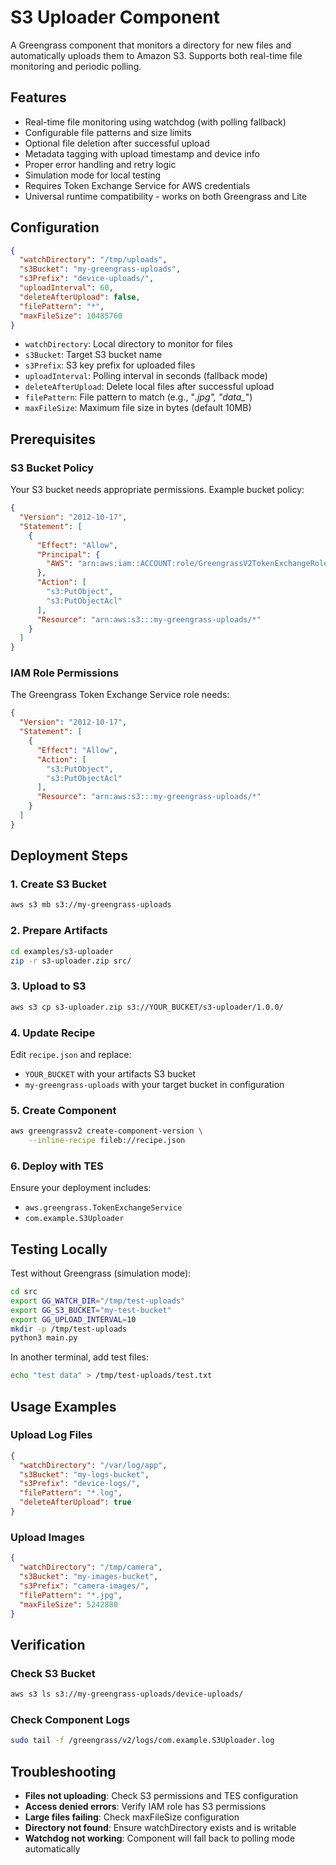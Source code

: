 # S3 Uploader Component

A Greengrass component that monitors a directory for new files and automatically uploads them to Amazon S3. Supports both real-time file monitoring and periodic polling.

## Features

- Real-time file monitoring using watchdog (with polling fallback)
- Configurable file patterns and size limits
- Optional file deletion after successful upload
- Metadata tagging with upload timestamp and device info
- Proper error handling and retry logic
- Simulation mode for local testing
- Requires Token Exchange Service for AWS credentials
- Universal runtime compatibility - works on both Greengrass and Lite

## Configuration

```json
{
  "watchDirectory": "/tmp/uploads",
  "s3Bucket": "my-greengrass-uploads",
  "s3Prefix": "device-uploads/",
  "uploadInterval": 60,
  "deleteAfterUpload": false,
  "filePattern": "*",
  "maxFileSize": 10485760
}
```

- `watchDirectory`: Local directory to monitor for files
- `s3Bucket`: Target S3 bucket name
- `s3Prefix`: S3 key prefix for uploaded files
- `uploadInterval`: Polling interval in seconds (fallback mode)
- `deleteAfterUpload`: Delete local files after successful upload
- `filePattern`: File pattern to match (e.g., "*.jpg", "data_*")
- `maxFileSize`: Maximum file size in bytes (default 10MB)

## Prerequisites

### S3 Bucket Policy

Your S3 bucket needs appropriate permissions. Example bucket policy:

```json
{
  "Version": "2012-10-17",
  "Statement": [
    {
      "Effect": "Allow",
      "Principal": {
        "AWS": "arn:aws:iam::ACCOUNT:role/GreengrassV2TokenExchangeRole"
      },
      "Action": [
        "s3:PutObject",
        "s3:PutObjectAcl"
      ],
      "Resource": "arn:aws:s3:::my-greengrass-uploads/*"
    }
  ]
}
```

### IAM Role Permissions

The Greengrass Token Exchange Service role needs:

```json
{
  "Version": "2012-10-17",
  "Statement": [
    {
      "Effect": "Allow",
      "Action": [
        "s3:PutObject",
        "s3:PutObjectAcl"
      ],
      "Resource": "arn:aws:s3:::my-greengrass-uploads/*"
    }
  ]
}
```

## Deployment Steps

### 1. Create S3 Bucket
```bash
aws s3 mb s3://my-greengrass-uploads
```

### 2. Prepare Artifacts
```bash
cd examples/s3-uploader
zip -r s3-uploader.zip src/
```

### 3. Upload to S3
```bash
aws s3 cp s3-uploader.zip s3://YOUR_BUCKET/s3-uploader/1.0.0/
```

### 4. Update Recipe
Edit `recipe.json` and replace:
- `YOUR_BUCKET` with your artifacts S3 bucket
- `my-greengrass-uploads` with your target bucket in configuration

### 5. Create Component
```bash
aws greengrassv2 create-component-version \
    --inline-recipe fileb://recipe.json
```

### 6. Deploy with TES
Ensure your deployment includes:
- `aws.greengrass.TokenExchangeService`
- `com.example.S3Uploader`

## Testing Locally

Test without Greengrass (simulation mode):

```bash
cd src
export GG_WATCH_DIR="/tmp/test-uploads"
export GG_S3_BUCKET="my-test-bucket"
export GG_UPLOAD_INTERVAL=10
mkdir -p /tmp/test-uploads
python3 main.py
```

In another terminal, add test files:
```bash
echo "test data" > /tmp/test-uploads/test.txt
```

## Usage Examples

### Upload Log Files
```json
{
  "watchDirectory": "/var/log/app",
  "s3Bucket": "my-logs-bucket",
  "s3Prefix": "device-logs/",
  "filePattern": "*.log",
  "deleteAfterUpload": true
}
```

### Upload Images
```json
{
  "watchDirectory": "/tmp/camera",
  "s3Bucket": "my-images-bucket", 
  "s3Prefix": "camera-images/",
  "filePattern": "*.jpg",
  "maxFileSize": 5242880
}
```

## Verification

### Check S3 Bucket
```bash
aws s3 ls s3://my-greengrass-uploads/device-uploads/
```

### Check Component Logs
```bash
sudo tail -f /greengrass/v2/logs/com.example.S3Uploader.log
```

## Troubleshooting

- **Files not uploading**: Check S3 permissions and TES configuration
- **Access denied errors**: Verify IAM role has S3 permissions
- **Large files failing**: Check maxFileSize configuration
- **Directory not found**: Ensure watchDirectory exists and is writable
- **Watchdog not working**: Component will fall back to polling mode automatically
